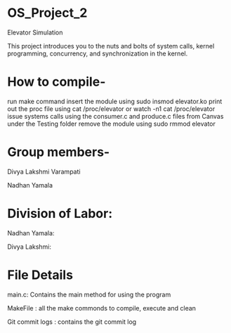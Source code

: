 # OS_Project_2

Elevator Simulation

This project introduces you to the nuts and bolts of system calls, kernel programming, concurrency, and synchronization in the kernel.

How to compile-
=================

run make command
insert the module using sudo insmod elevator.ko
print out the proc file using cat /proc/elevator or watch -n1 cat /proc/elevator
issue systems calls using the consumer.c and produce.c files from Canvas under the Testing folder
remove the module using sudo rmmod elevator

Group members-
=================

Divya Lakshmi Varampati

Nadhan Yamala


Division of Labor:
=================

Nadhan Yamala: 

Divya Lakshmi: 


File Details
================

main.c: Contains the main method for using the program

MakeFile : all the make commonds to compile, execute and clean

Git commit logs : contains the git commit log

